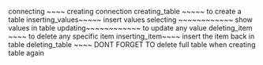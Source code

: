 connecting ~~~~ creating connection
creating_table ~~~~~ to create a table 
inserting_values~~~~~ insert values 
selecting ~~~~~~~~~~~~ show values in table 
updating~~~~~~~~~~~~ to update any value 
deleting_item ~~~~ to delete any specific item
inserting_item~~~~ insert the item back in table 
deleting_table ~~~~ DONT FORGET TO delete full table when creating table again
